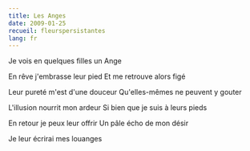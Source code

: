 ```yaml
---
title: Les Anges
date: 2009-01-25
recueil: fleurspersistantes
lang: fr
---
```


Je vois en quelques filles un Ange

En rêve j'embrasse leur pied
Et me retrouve alors figé

Leur pureté m'est d'une douceur
Qu'elles-mêmes ne peuvent y gouter

L'illusion nourrit mon ardeur
Si bien que je suis à leurs pieds

En retour je peux leur offrir
Un pâle écho de mon désir

Je leur écrirai mes louanges

